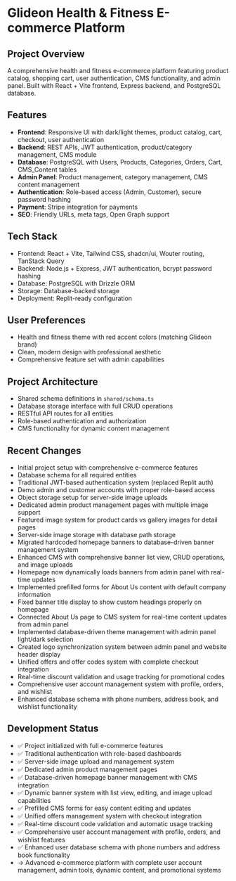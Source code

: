 # Glideon Health & Fitness E-commerce Platform

## Project Overview
A comprehensive health and fitness e-commerce platform featuring product catalog, shopping cart, user authentication, CMS functionality, and admin panel. Built with React + Vite frontend, Express backend, and PostgreSQL database.

## Features
- **Frontend**: Responsive UI with dark/light themes, product catalog, cart, checkout, user authentication
- **Backend**: REST APIs, JWT authentication, product/category management, CMS module
- **Database**: PostgreSQL with Users, Products, Categories, Orders, Cart, CMS_Content tables
- **Admin Panel**: Product management, category management, CMS content management
- **Authentication**: Role-based access (Admin, Customer), secure password hashing
- **Payment**: Stripe integration for payments
- **SEO**: Friendly URLs, meta tags, Open Graph support

## Tech Stack
- Frontend: React + Vite, Tailwind CSS, shadcn/ui, Wouter routing, TanStack Query
- Backend: Node.js + Express, JWT authentication, bcrypt password hashing
- Database: PostgreSQL with Drizzle ORM
- Storage: Database-backed storage
- Deployment: Replit-ready configuration

## User Preferences
- Health and fitness theme with red accent colors (matching Glideon brand)
- Clean, modern design with professional aesthetic
- Comprehensive feature set with admin capabilities

## Project Architecture
- Shared schema definitions in `shared/schema.ts`
- Database storage interface with full CRUD operations
- RESTful API routes for all entities
- Role-based authentication and authorization
- CMS functionality for dynamic content management

## Recent Changes
- Initial project setup with comprehensive e-commerce features
- Database schema for all required entities
- Traditional JWT-based authentication system (replaced Replit auth)
- Demo admin and customer accounts with proper role-based access
- Object storage setup for server-side image uploads
- Dedicated admin product management pages with multiple image support
- Featured image system for product cards vs gallery images for detail pages
- Server-side image storage with database path storage
- Migrated hardcoded homepage banners to database-driven banner management system
- Enhanced CMS with comprehensive banner list view, CRUD operations, and image uploads
- Homepage now dynamically loads banners from admin panel with real-time updates
- Implemented prefilled forms for About Us content with default company information
- Fixed banner title display to show custom headings properly on homepage
- Connected About Us page to CMS system for real-time content updates from admin panel
- Implemented database-driven theme management with admin panel light/dark selection
- Created logo synchronization system between admin panel and website header display
- Unified offers and offer codes system with complete checkout integration
- Real-time discount validation and usage tracking for promotional codes
- Comprehensive user account management system with profile, orders, and wishlist
- Enhanced database schema with phone numbers, address book, and wishlist functionality

## Development Status
- ✅ Project initialized with full e-commerce features
- ✅ Traditional authentication with role-based dashboards
- ✅ Server-side image upload and management system
- ✅ Dedicated admin product management pages
- ✅ Database-driven homepage banner management with CMS integration
- ✅ Dynamic banner system with list view, editing, and image upload capabilities
- ✅ Prefilled CMS forms for easy content editing and updates
- ✅ Unified offers management system with checkout integration
- ✅ Real-time discount code validation and automatic usage tracking
- ✅ Comprehensive user account management with profile, orders, and wishlist features
- ✅ Enhanced user database schema with phone numbers and address book functionality
- → Advanced e-commerce platform with complete user account management, admin tools, dynamic content, and promotional systems